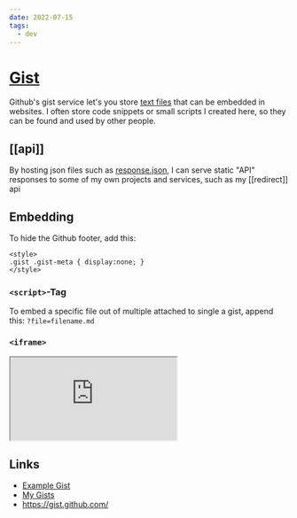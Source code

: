 ```yaml
---
date: 2022-07-15
tags:
  - dev
---
```

# [Gist](https://gist.github.com/)

Github's gist service let's you store [text files](https://gist.github.com/7279503e6c3fc923447cbce6a1e4d9f9) that can be embedded in websites. I often store code snippets or small scripts I created here, so they can be found and used by other people.

## [[api]]
By hosting json files such as [response.json](https://gist.github.com/dnnsmnstrr/09a2559a9a970de5e8e9e5c2eaf1183b#file-response-json), I can serve static "API" responses to some of my own projects and services, such as my [[redirect]] api

## Embedding

To hide the Github footer, add this:
```
<style>
.gist .gist-meta { display:none; }
</style>
```

### `<script>`-Tag

<script src="https://gist.github.com/dnnsmnstrr/76c3b6765089bff0e35e239418e0ee2b.js"></script>

To embed a specific file out of multiple attached to single a gist, append this: `?file=filename.md`

<script src="https://gist.github.com/dnnsmnstrr/7279503e6c3fc923447cbce6a1e4d9f9.js?file=example2.txt"></script>

### `<iframe>`

<iframe src="https://gist.github.com/dnnsmnstrr/7279503e6c3fc923447cbce6a1e4d9f9.pibb"></iframe>



## Links
- [Example Gist](https://gist.github.com/dnnsmnstrr/7279503e6c3fc923447cbce6a1e4d9f9)
- [My Gists](https://gist.github.com/dnnsmnstrr)
- https://gist.github.com/
